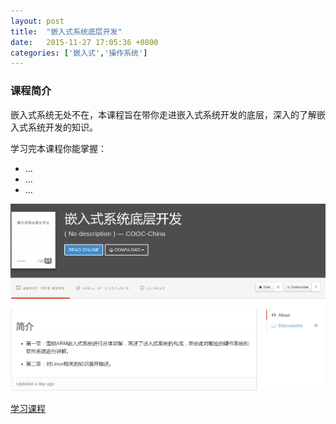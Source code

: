 ```yaml
---
layout: post
title:  "嵌入式系统底层开发"
date:   2015-11-27 17:05:36 +0800
categories: ['嵌入式','操作系统']
---
```

### 课程简介
嵌入式系统无处不在，本课程旨在带你走进嵌入式系统开发的底层，深入的了解嵌入式系统开发的知识。

学习完本课程你能掌握：

* ... 
* ...
* ...

![嵌入式系统底层开发](/images/2015-11-27/embeded-system-development.png)

[学习课程](https://cooc-china.gitbooks.io/embedded-system-development/content/)
